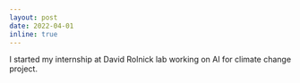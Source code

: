 ```yaml
---
layout: post
date: 2022-04-01 
inline: true
---
```


I started my internship at David Rolnick lab working on AI for climate change project.